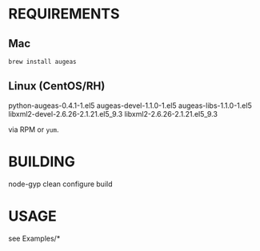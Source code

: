 # REQUIREMENTS

## Mac
`brew install augeas`

## Linux (CentOS/RH)
python-augeas-0.4.1-1.el5
augeas-devel-1.1.0-1.el5
augeas-libs-1.1.0-1.el5
libxml2-devel-2.6.26-2.1.21.el5_9.3
libxml2-2.6.26-2.1.21.el5_9.3

via RPM or `yum`.

# BUILDING

node-gyp clean configure build


# USAGE
 see Examples/*

